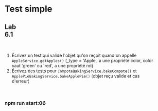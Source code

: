 <!-- .slide: class="exercice" -->

# Test simple

## Lab <br/>6.1

<br>

1. Écrivez un test qui valide l'objet qu'on reçoit quand on appelle `AppleService.getApples()` (\_type = 'Apple', a une propriété color, color vaut 'green' ou 'red', a une propriété rot)
2. Écrivez des tests pour `CompoteBakingService.bakeCompote()` et `ApplePieBakingService.bakeApplePie()` (objet reçu valide et cas d'erreur)

<br>

### npm run start:06
